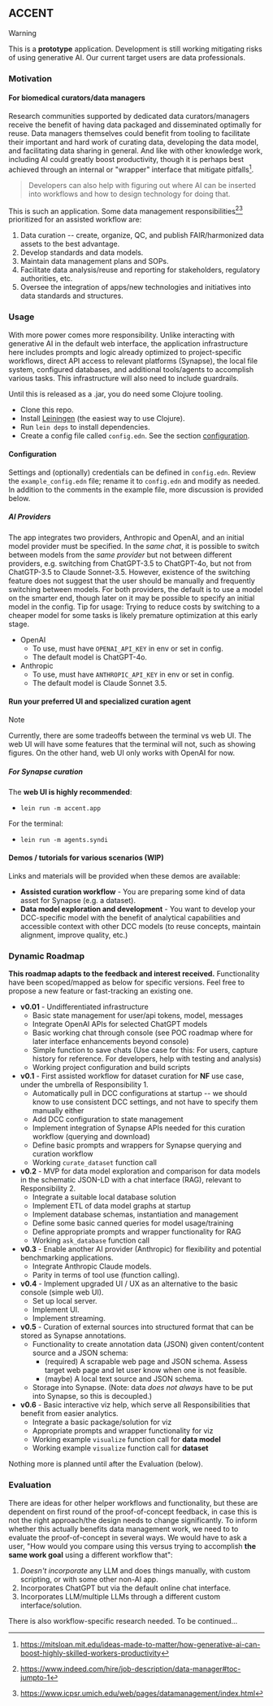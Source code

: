 ## ACCENT

> [!WARNING]  
> This is a **prototype** application.
> Development is still working mitigating risks of using generative AI. 
Our current target users are data professionals.   

### Motivation

#### For biomedical curators/data managers

Research communities supported by dedicated data curators/managers receive the benefit of having data packaged and disseminated optimally for reuse. 
Data managers themselves could benefit from tooling to facilitate their important and hard work of curating data, developing the data model, and facilitating data sharing in general. 
And like with other knowledge work, including AI could greatly boost productivity, though it is perhaps best achieved through an internal or "wrapper" interface that mitigate pitfalls[^1]. 
> Developers can also help with figuring out where AI can be inserted into workflows and how to design technology for doing that. 

This is such an application. Some data management responsibilities[^2][^3] prioritized for an assisted workflow are: 
1. Data curation -- create, organize, QC, and publish FAIR/harmonized data assets to the best advantage. 
2. Develop standards and data models. 
3. Maintain data management plans and SOPs. 
4. Facilitate data analysis/reuse and reporting for stakeholders, regulatory authorities, etc. 
5. Oversee the integration of apps/new technologies and initiatives into data standards and structures. 

<!-- #### And for everyone

Everyone is a curator and could benefit from AI-assisted curation. This open-source application originally developed for biomedical data curation is actually quite reusable for other domains and personal use cases. Some "off-label" use cases will be demonstrated. -->


### Usage

With more power comes more responsibility. 
Unlike interacting with generative AI in the default web interface, the application infrastructure here includes prompts and logic already optimized to project-specific workflows, direct API access to relevant platforms (Synapse), the local file system, configured databases, and additional tools/agents to accomplish various tasks. This infrastructure will also need to include guardrails.

Until this is released as a .jar, you do need some Clojure tooling. 

- Clone this repo. 
- Install [Leiningen](https://leiningen.org/) (the easiest way to use Clojure).
- Run `lein deps` to install dependencies.
- Create a config file called `config.edn`. See the section [configuration](https://github.com/anngvu/accent/tree/web-ui?tab=readme-ov-file#configuration).

#### Configuration

Settings and (optionally) credentials can be defined in `config.edn`. 
Review the `example_config.edn` file; rename it to `config.edn` and modify as needed. 
In addition to the comments in the example file, more discussion is provided below.

##### AI Providers

The app integrates two providers, Anthropic and OpenAI, and an initial model provider must be specified. 
In the *same chat*, it is possible to switch between models from the *same provider* but not between different providers, e.g. switching from ChatGPT-3.5 to ChatGPT-4o, but not from ChatGTP-3.5 to Claude Sonnet-3.5. 
However, existence of the switching feature does not suggest that the user should be manually and frequently switching between models. 
For both providers, the default is to use a model on the smarter end, though later on it may be possible to specify an initial model in the config. 
Tip for usage: Trying to reduce costs by switching to a cheaper model for some tasks is likely premature optimization at this early stage. 

- OpenAI
  - To use, must have `OPENAI_API_KEY` in env or set in config.
  - The default model is ChatGPT-4o.
- Anthropic
  - To use, must have `ANTHROPIC_API_KEY` in env or set in config.
  - The default model is Claude Sonnet 3.5.

#### Run your preferred UI and specialized curation agent

> [!NOTE]  
> Currently, there are some tradeoffs between the terminal vs web UI. The web UI will have some features that the terminal will not, such as showing figures. On the other hand, web UI only works with OpenAI for now.

##### For Synapse curation

The **web UI is highly recommended**:
- `lein run -m accent.app`

For the terminal:
- `lein run -m agents.syndi`

<!--  ##### For personal knowledge curation 

TBD. -->

#### Demos / tutorials for various scenarios (WIP)

Links and materials will be provided when these demos are available:

- **Assisted curation workflow** - You are preparing some kind of data asset for Synapse (e.g. a dataset).
- **Data model exploration and development** - You want to develop your DCC-specific model with the benefit of analytical capabilities and accessible context with other DCC models (to reuse concepts, maintain alignment, improve quality, etc.) 

### Dynamic Roadmap

**This roadmap adapts to the feedback and interest received.** 
Functionality have been scoped/mapped as below for specific versions. 
Feel free to propose a new feature or fast-tracking an existing one. 

- **v0.01** - Undifferentiated infrastructure  
    - Basic state management for user/api tokens, model, messages
    - Integrate OpenAI APIs for selected ChatGPT models
    - Basic working chat through console (see POC roadmap where for later interface enhancements beyond console)
    - Simple function to save chats (Use case for this: For users, capture history for reference. For developers, help with testing and analysis)
    - Working project configuration and build scripts
- **v0.1** - First assisted workflow for dataset curation for **NF** use case, under the umbrella of Responsibility 1.
    - Automatically pull in DCC configurations at startup -- we should know to use consistent DCC settings, and not have to specify them manually either
    - Add DCC configuration to state management
    - Implement integration of Synapse APIs needed for this curation workflow (querying and download)
    - Define basic prompts and wrappers for Synapse querying and curation workflow
    - Working `curate_dataset` function call
- **v0.2** - MVP for data model exploration and comparison for data models in the schematic JSON-LD with a chat interface (RAG), relevant to Responsibility 2.
    - Integrate a suitable local database solution
    - Implement ETL of data model graphs at startup
    - Implement database schemas, instantiation and management
    - Define some basic canned queries for model usage/training
    - Define appropriate prompts and wrapper functionality for RAG
    - Working `ask_database` function call
- **v0.3** - Enable another AI provider (Anthropic) for flexibility and potential benchmarking applications. 
    - Integrate Anthropic Claude models.
    - Parity in terms of tool use (function calling).
- **v0.4** - Implement upgraded UI / UX as an alternative to the basic console (simple web UI).
    - Set up local server.
    - Implement UI.
    - Implement streaming.
- **v0.5** - Curation of external sources into structured format that can be stored as Synapse annotations.
    - Functionality to create annotation data (JSON) given content/content source and a JSON schema:
      -  (required) A scrapable web page and JSON schema. Assess target web page and let user know when one is not feasible. 
      -  (maybe) A local text source and JSON schema.
    - Storage into Synapse. (Note: data *does not always* have to be put into Synapse, so this is decoupled.)
- **v0.6** - Basic interactive viz help, which serve all Responsibilities that benefit from easier analytics.
    - Integrate a basic package/solution for viz
    - Appropriate prompts and wrapper functionality for viz
    - Working example `visualize` function call for **data model**
    - Working example `visualize` function call for **dataset**


Nothing more is planned until after the Evaluation (below).

### Evaluation

There are ideas for other helper workflows and functionality, but these are dependent on first round of the proof-of-concept feedback, in case this is not the right approach/the design needs to change significantly. 
To inform whether this actually benefits data management work, we need to to evaluate the proof-of-concept in several ways. 
We would have to ask a user, "How would you compare using this versus trying to accomplish **the same work goal** using a different workflow that": 
1. *Doesn't incorporate* any LLM and does things manually, with custom scripting, or with some other non-AI app.
2. Incorporates ChatGPT but via the default online chat interface.
3. Incorporates LLM/multiple LLMs through a different custom interface/solution.

There is also workflow-specific research needed. To be continued...


[^1]: https://mitsloan.mit.edu/ideas-made-to-matter/how-generative-ai-can-boost-highly-skilled-workers-productivity
[^2]: https://www.indeed.com/hire/job-description/data-manager#toc-jumpto-1
[^3]: https://www.icpsr.umich.edu/web/pages/datamanagement/index.html 
